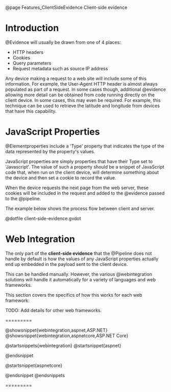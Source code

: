 @page Features_ClientSideEvidence Client-side evidence

# Introduction

@Evidence will usually be drawn from one of 4 places:

* HTTP headers
* Cookies
* Query parameters
* Request metadata such as source IP address

Any device making a request to a web site will include some of this information.
For example, the User-Agent HTTP header is almost always populated as part of a
request.
In some cases though, additional @evidence allowing more detail can be obtained
from code running directly on the client device. In some cases, this may even be 
required.
For example, this technique can be used to retrieve the latitude and longitude 
from devices that have this capability.

# JavaScript Properties

@Elementproperties include a 'Type' property that indicates the type of the 
data represented by the property's values.

JavaScript properties are simply properties that have their Type set to 'Javascript'.
The value of such a property should be a snippet of JavaScript code that, when run on
the client device, will determine something about the device and then set a cookie 
to record the value.

When the device requests the next page from the web server, these cookies will be 
included in the request and added to the @evidence passed to the @pipeline.

The example below shows the process flow between client and server.

@dotfile client-side-evidence.gvdot

# Web Integration

The only part of the **client-side evidence** that the @Pipeline does not handle
by default is how the values of any JavaScript properties actually end up embedded
in the payload sent to the client device.

This can be handled manually. However, the various @webintegration solutions will
handle it automatically for a variety of languages and web frameworks.

This section covers the specifics of how this works for each web framework:

TODO: Add details for other web frameworks.

=========

@showsnippet{webintegration,aspnet,ASP.NET}
@showsnippet{webintegration,aspnetcore,ASP.NET Core}

@startsnippets{webintegration}
@startsnippet{aspnet}

@endsnippet

@startsnippet{aspnetcore}

@endsnippet
@endsnippets

=========